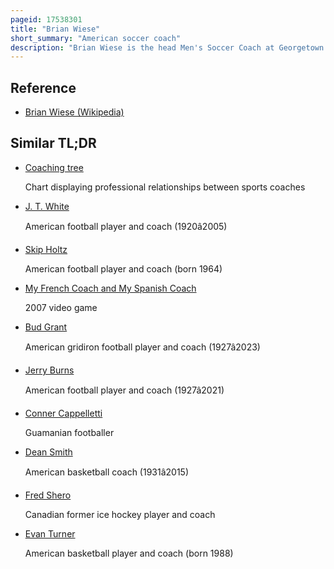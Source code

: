 ```yaml
---
pageid: 17538301
title: "Brian Wiese"
short_summary: "American soccer coach"
description: "Brian Wiese is the head Men's Soccer Coach at Georgetown. He has coached at Georgetown for two Seasons. He also served as a top Assistant Coach at notre Dame and Stanford. While an Assistant, those Squads went a combined 136–48–25, including nine straight Tournament Appearances. He served as assistant Coach at Stanford from 1996 to 2001 where the Team posted a 712112 Record."
---
```


## Reference

- [Brian Wiese (Wikipedia)](https://en.wikipedia.org/?curid=17538301)

## Similar TL;DR

- [Coaching tree](/tldr/en/coaching-tree)

  Chart displaying professional relationships between sports coaches

- [J. T. White](/tldr/en/j-t-white)

  American football player and coach (1920â2005)

- [Skip Holtz](/tldr/en/skip-holtz)

  American football player and coach (born 1964)

- [My French Coach and My Spanish Coach](/tldr/en/my-french-coach-and-my-spanish-coach)

  2007 video game

- [Bud Grant](/tldr/en/bud-grant)

  American gridiron football player and coach (1927â2023)

- [Jerry Burns](/tldr/en/jerry-burns)

  American football player and coach (1927â2021)

- [Conner Cappelletti](/tldr/en/conner-cappelletti)

  Guamanian footballer

- [Dean Smith](/tldr/en/dean-smith)

  American basketball coach (1931â2015)

- [Fred Shero](/tldr/en/fred-shero)

  Canadian former ice hockey player and coach

- [Evan Turner](/tldr/en/evan-turner)

  American basketball player and coach (born 1988)
